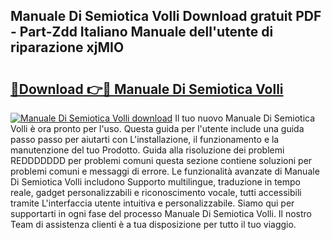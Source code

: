 ## Manuale Di Semiotica Volli Download gratuit PDF - Part-Zdd Italiano Manuale dell'utente di riparazione xjMIO

# <h2><a href="http://dfdj9u.blite.top/?on=Manuale+Di+Semiotica+Volli">🔗Download 👉🔴 Manuale Di Semiotica Volli</a></h2>

[![Manuale Di Semiotica Volli download](https://i.imgur.com/lujVjoI.png)](http://dfdj9u.blite.top/?on=Manuale+Di+Semiotica+Volli)
Il tuo nuovo Manuale Di Semiotica Volli è ora pronto per l'uso. Questa guida per l'utente include una guida passo passo per aiutarti con L'installazione, il funzionamento e la manutenzione del tuo Prodotto. Guida alla risoluzione dei problemi REDDDDDDD per problemi comuni questa sezione contiene soluzioni per problemi comuni e messaggi di errore. Le funzionalità avanzate di Manuale Di Semiotica Volli includono Supporto multilingue, traduzione in tempo reale, gadget personalizzabili e riconoscimento vocale, tutti accessibili tramite L'interfaccia utente intuitiva e personalizzabile. Siamo qui per supportarti in ogni fase del processo Manuale Di Semiotica Volli. Il nostro Team di assistenza clienti è a tua disposizione per tutto il tuo viaggio.
